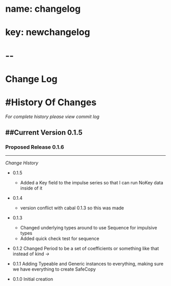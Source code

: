 # name: changelog
# key: newchangelog
# -- 

Change Log
==================


#History Of Changes
=================

*For complete history please view commit log*

##Current Version 0.1.5
--------------------------	


### Proposed Release 0.1.6
----------------------------



*Change History*
+ 0.1.5
  * Added a Key field to the impulse series so that I can run NoKey data inside of it
  
+ 0.1.4
  * version conflict with cabal 0.1.3 so this was made
+ 0.1.3
  * Changed underlying types around to use Sequence for impulsive types
  * Added quick check test for sequence
+ 0.1.2
  Changed Period to be a set of coefficients or something like that instead of kind *->*
  
+ 0.1.1
  Adding Typeable and Generic instances to everything,
  making sure we have everything to create SafeCopy
+ 0.1.0
  Initial creation
